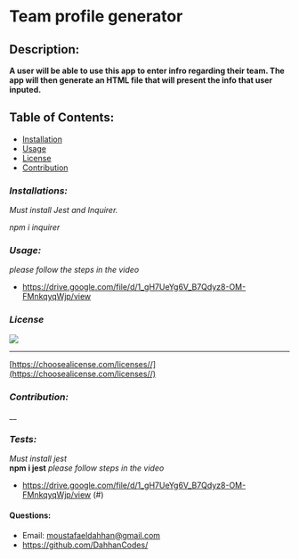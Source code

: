 
  # **Team profile generator**

  ## **Description:**
 **A user will be able to use this app to enter infro regarding their team. The app will then generate an HTML file that will present the info that user inputed.**

  ## Table of Contents:
   - [Installation](#installion)
   - [Usage](#usage)
   - [License](#license)
   - [Contribution](#contribution)

  ### *Installations:*

  _Must install Jest and Inquirer._ <br/>
  
  _npm i inquirer_

  ### *Usage:*
  _please follow the steps in the video_
  - https://drive.google.com/file/d/1_gH7UeYg6V_B7Qdyz8-OM-FMnkqyqWjp/view

  ### *License*
  
  
  ![](https://img.shields.io/badge/license--green)
  
  
  ******

  
  [https://choosealicense.com/licenses//](https://choosealicense.com/licenses//)
  

  
  
  ### *Contribution:*
  __

  ### *Tests:*
  _Must install jest_<br/>
  __npm i jest__
  _please follow steps in the video_
  - https://drive.google.com/file/d/1_gH7UeYg6V_B7Qdyz8-OM-FMnkqyqWjp/view
  (#)

  #### Questions:
 - Email: moustafaeldahhan@gmail.com
 - https://github.com/DahhanCodes/

